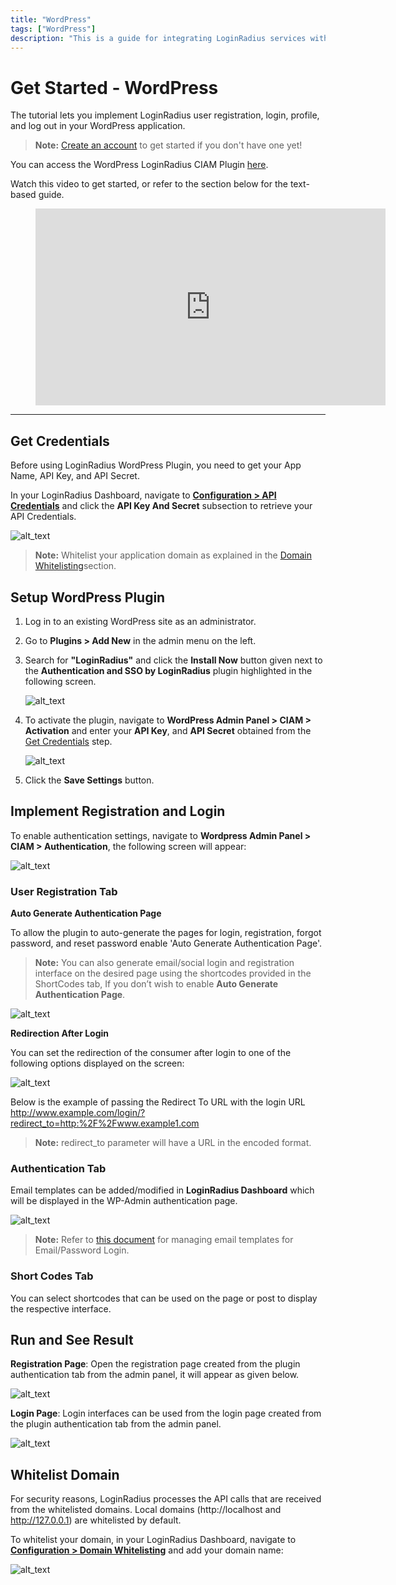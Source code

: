 ```yaml
---
title: "WordPress"
tags: ["WordPress"]
description: "This is a guide for integrating LoginRadius services with Wordpress application."
---
```


# Get Started - WordPress
The tutorial lets you implement LoginRadius user registration, login, profile, and log out in your WordPress application.

> **Note:** [Create an account](https://accounts.loginradius.com/auth.aspx?return_url=https://dashboard.loginradius.com/login&action=register) to get started if you don't have one yet!

You can access the WordPress LoginRadius CIAM Plugin [here](https://wordpress.org/plugins/loginradius-customer-identity-and-access-management/).

Watch this video to get started, or refer to the section below for the text-based guide.

<figure class="video_container">
<iframe width="560" height="315" src="https://www.youtube.com/embed/Njxtvu7KBMg" frameborder="0" allow="accelerometer; autoplay; clipboard-write; encrypted-media; gyroscope; picture-in-picture" allowfullscreen></iframe></figure>


---

## Get Credentials

Before using LoginRadius WordPress Plugin, you need to get your App Name, API Key, and API Secret.

In your LoginRadius Dashboard, navigate to **[Configuration > API Credentials](https://dashboard.loginradius.com/configuration)** and click the **API Key And Secret** subsection to retrieve your API Credentials.

![alt_text](../../assets/blog-common/api-credentials.png "image_tooltip")

> **Note:** Whitelist your application domain as explained in the [Domain Whitelisting](#whitelist-domain)section.

## Setup WordPress Plugin

1. Log in to an existing WordPress site as an administrator.

2. Go to **Plugins > Add New** in the admin menu on the left.

3. Search for **"LoginRadius"** and click the **Install Now** button given next to the **Authentication and SSO by LoginRadius** plugin highlighted in the following screen.

   ![alt_text](images/Wordpress-plugin-install.png "image_tooltip")

4. To activate the plugin, navigate to **WordPress Admin Panel > CIAM > Activation** and enter your **API Key**, and **API Secret** obtained from the [Get Credentials](#get-credentials) step.

   ![alt_text](images/plugin-activation.png "image_tooltip")

5. Click the **Save Settings** button.

## Implement Registration and Login

To enable authentication settings, navigate to **Wordpress Admin Panel > CIAM > Authentication**, the following screen will appear:

![alt_text](images/ciam-user-registration.png "image_tooltip")
 
### User Registration Tab

**Auto Generate Authentication Page**

To allow the plugin to auto-generate the pages for login, registration, forgot password, and reset password enable 'Auto Generate Authentication Page'.

> **Note:** You can also generate email/social login and registration interface on the desired page using the shortcodes provided in the ShortCodes tab, If you don’t wish to enable **Auto Generate Authentication Page**.
 
![alt_text](images/auto-generate-auth-page.png "image_tooltip")


**Redirection After Login**

You can set the redirection of the consumer after login to one of the following options displayed on the screen:

![alt_text](images/redirect-to-custom-url.png "image_tooltip")

Below is the example of passing the Redirect To URL with the login URL
http://www.example.com/login/?redirect_to=http:%2F%2Fwww.example1.com

> **Note:** redirect_to parameter will have a URL in the encoded format.

### Authentication Tab

Email templates can be added/modified in **LoginRadius Dashboard** which will be displayed in the WP-Admin authentication page.

![alt_text](images/auth-email-template.png "image_tooltip")
 
> **Note:** Refer to [this document](https://lr-developer-docs.netlify.app/guide/emailpassword-login) for managing email templates for Email/Password Login.

### Short Codes Tab

You can select shortcodes that can be used on the page or post to display the respective interface. 

## Run and See Result

**Registration Page**: Open the registration page created from the plugin authentication tab from the admin panel, it will appear as given below. 

![alt_text](images/register.png "image_tooltip")

**Login Page**: Login interfaces can be used from the login page created from the plugin authentication tab from the admin panel.

![alt_text](images/login.png "image_tooltip")

## Whitelist Domain

For security reasons, LoginRadius processes the API calls that are received from the whitelisted domains. Local domains (http://localhost and http://127.0.0.1) are whitelisted by default.
 
To whitelist your domain, in your LoginRadius Dashboard, navigate to **[Configuration > Domain Whitelisting](https://dashboard.loginradius.com/configuration)** and add your domain name:
 
![alt_text](../../assets/blog-common/domain-whitelisting.png "image_tooltip")
